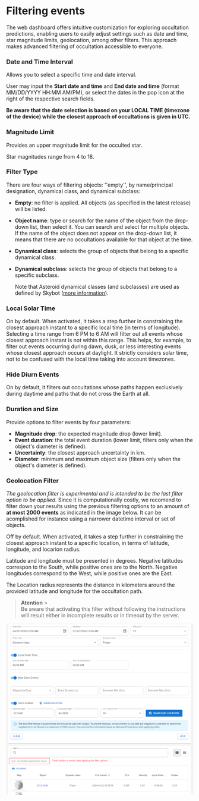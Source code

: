 # Filtering events

The web dashboard offers intuitive customization for exploring occultation predictions, enabling users to easily adjust settings such as date and time, star magnitude limits, geolocation, among other filters. This approach makes advanced filtering of occultation accessible to everyone.

### Date and Time Interval

Allows you to select a specific time and date interval.

User may input the **Start date and time** and **End date and time** (format MM/DD/YYYY HH:MM AM/PM), or select the dates in the pop icon at the right of the respective search fields.

**Be aware that the date selection is based on your LOCAL TIME (timezone of the device) while the closest approach of occultations is given in UTC.**

### Magnitude Limit

Provides an upper magnitude limit for the occulted star.

Star magnitudes range from 4 to 18.

### Filter Type

There are four ways of filtering objects: ''empty'', by name/principal designation, dynamical class, and dynamical subclass:

- **Empty**: no filter is applied. All objects (as specified in the latest release) will be listed.
- **Object name**: type or search for the name of the object from the drop-down list, then select it. You can search and select for multiple objects. If the name of the object does not appear on the drop-down list, it means that there are no occultations available for that object at the time.
- **Dynamical class**: selects the group of objects that belong to a specific dynamical class.
- **Dynamical subclass**: selects the group of objects that belong to a specific subclass.

  Note that Asteroid dynamical classes (and subclasses) are used as defined by Skybot ([more information](https://ssp.imcce.fr/webservices/skybot/)).
  
### Local Solar Time

On by default. When activated, it takes a step further in constraining the closest approach instant to a specific local time (in terms of longitude). Selecting a time range from 6 PM to 6 AM will filter out all events whose closest approach instant is not within this range. This helps, for example, to filter out events occurring during dawn, dusk, or less interesting events whose closest approach occurs at daylight. It strictly considers solar time, not to be confused with the local time taking into account timezones.

### Hide Diurn Events

On by default, it filters out occultations whose paths happen exclusively during daytime and paths that do not cross the Earth at all.

### Duration and Size

Provide options to filter events by four parameters:
- **Magnitude drop**: the expected magnitude drop (lower limit).
- **Event duration**: the total event duration (lower limit, filters only when the object's diameter is defined).
- **Uncertainty**: the closest approach uncertainty in km.
- **Diameter**: minimum and maximum object size (filters only when the object's diameter is defined).

### Geolocation Filter

_The geolocation filter is experimental and is intended to be the last filter option to be applied._ Since it is computationally costly, we recomend to filter down your results using the previous filtering options to an amount of **at most 2000 events** as indicated in the image below. It can be acomplished for instance using a narrower datetime interval or set of objects.

Off by default. When activated, it takes a step further in constraining the closest approach instant to a specific location, in terms of latitude, longitude, and locarion radius. 

Latitude and longitude must be presented in degrees. Negative latitudes correspon to the South, while positive ones are to the North. Negative longitudes correspond to the West, while positive ones are the East.

The Location radius represents the distance in kilometers around the provided latitude and longitude for the occultation path.

> **Atention** ><br/>Be aware that activating this filter without following the instructions will result either in incomplete results or in timeout by the server.

![Image Alt Text](../static/geolocation_filter.png)
